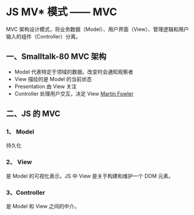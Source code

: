 # JS MV* 模式 —— MVC
MVC 架构设计模式，将业务数据（Model）、用户界面（View）、管理逻辑和用户输入的组件（Controller）分离。
## 一、Smalltalk-80 MVC 架构
+ Model 代表特定于领域的数据。改变时会通知观察者
+ View 描绘的是 Model 的当前状态
+ Presentation 由 View 关注
+ Controller 处理用户交互，决定 View
[Martin Fowler](http://martinfowler.com)

## 二、JS 的 MVC
### 1、 Model
持久化
### 2、 View 
是 Model 的可视化表示。JS 中 View 是关于构建和维护一个 DOM 元素。
### 3、Controller
是 Model 和 View 之间的中介。
